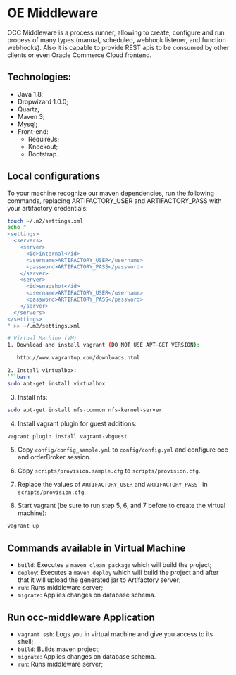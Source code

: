# OE Middleware

OCC Middleware is a process runner, allowing to create, configure and 
run process of many types (manual, scheduled, webhook listener, and 
function webhooks). Also it is capable to provide REST apis to be 
consumed by other clients or even Oracle Commerce Cloud frontend.

## Technologies:
* Java 1.8;
* Dropwizard 1.0.0;
* Quartz;
* Maven 3;
* Mysql;
* Front-end:
    *  RequireJs;
    *  Knockout;
    *  Bootstrap.

## Local configurations
To your machine recognize our maven dependencies, run the following 
commands, replacing ARTIFACTORY_USER and ARTIFACTORY_PASS with your 
artifactory credentials:
```bash
touch ~/.m2/settings.xml
echo "
<settings>
  <servers>
    <server>
      <id>internal</id>
      <username>ARTIFACTORY_USER</username>
      <password>ARTIFACTORY_PASS</password>
    </server>
    <server>
      <id>snapshot</id>
      <username>ARTIFACTORY_USER</username>
      <password>ARTIFACTORY_PASS</password>
    </server>
  </servers>
</settings>
" >> ~/.m2/settings.xml

# Virtual Machine (VM)
1. Download and install vagrant (DO NOT USE APT-GET VERSION):

   http://www.vagrantup.com/downloads.html

2. Install virtualbox:
```bash
sudo apt-get install virtualbox
```

3. Install nfs:
```bash
sudo apt-get install nfs-common nfs-kernel-server
```

4. Install vagrant plugin for guest additions:
```bash
vagrant plugin install vagrant-vbguest
```

5. Copy `config/config_sample.yml` to `config/config.yml` and configure 
occ and orderBroker session.

6. Copy `scripts/provision.sample.cfg` to `scripts/provision.cfg`.

7. Replace the values of `ARTIFACTORY_USER` and `ARTIFACTORY_PASS ` 
in `scripts/provision.cfg`.

8. Start vagrant (be sure to run step 5, 6, and 7 before to create the 
virtual machine):
```bash
vagrant up
```

## Commands available in Virtual Machine
* `build`: Executes a `maven clean package` which will build the 
project;
* `deploy`: Executes a `maven deploy` which will build the project and 
after that it will upload the generated jar to Artifactory server;
* `run`: Runs middleware server;
* `migrate`:  Applies changes on database schema.

## Run occ-middleware Application
* `vagrant ssh`: Logs you in virtual machine and give you access to 
its shell;
* `build`: Builds maven project;
* `migrate`:  Applies changes on database schema.
* `run`: Runs middleware server;
